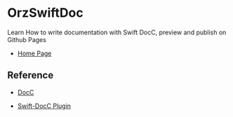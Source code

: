 # OrzSwiftDoc

Learn How to write documentation with Swift DocC, preview and publish on Github Pages

- [Home Page](https://orzgeeker.github.io/OrzSwiftDoc/documentation/orzswiftdoc/)

## Reference

- [DocC](https://www.swift.org/documentation/docc)

- [Swift-DocC Plugin](https://swiftlang.github.io/swift-docc-plugin/documentation/swiftdoccplugin/)
